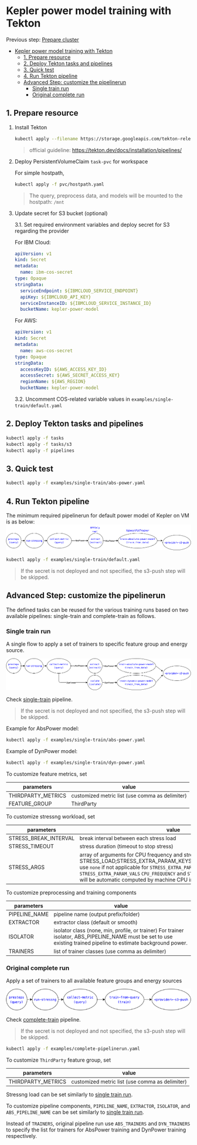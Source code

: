 # Kepler power model training with Tekton

Previous step: [Prepare cluster](./README.md#1-prepare-cluster)

<!--toc:start-->

- [Kepler power model training with Tekton](#kepler-power-model-training-with-tekton)
  - [1. Prepare resource](#1-prepare-resource)
  - [2. Deploy Tekton tasks and pipelines](#2-deploy-tekton-tasks-and-pipelines)
  - [3. Quick test](#3-quick-test)
  - [4. Run Tekton pipeline](#4-run-tekton-pipeline)
  - [Advanced Step: customize the pipelinerun](#advanced-step-customize-the-pipelinerun)
    - [Single train run](#single-train-run)
    - [Original complete run](#original-complete-run)

<!--toc:end-->

## 1. Prepare resource

1. Install Tekton

   ```bash
   kubectl apply --filename https://storage.googleapis.com/tekton-releases/pipeline/previous/v0.54.1/release.yaml
   ```

   > official guideline: <https://tekton.dev/docs/installation/pipelines/>

2. Deploy PersistentVolumeClaim `task-pvc` for workspace

   For simple hostpath,

   ```bash
   kubectl apply -f pvc/hostpath.yaml
   ```

   > The query, preprocess data, and models will be mounted to the hostpath: `/mnt`

3. Update secret for S3 bucket (optional)

   3.1. Set required environment variables and deploy secret for S3 regarding the provider

   For IBM Cloud:

   ```yaml
   apiVersion: v1
   kind: Secret
   metadata:
     name: ibm-cos-secret
   type: Opaque
   stringData:
     serviceEndpoint: ${IBMCLOUD_SERVICE_ENDPOINT}
     apiKey: ${IBMCLOUD_API_KEY}
     serviceInstanceID: ${IBMCLOUD_SERVICE_INSTANCE_ID}
     bucketName: kepler-power-model
   ```

   For AWS:

   ```yaml
   apiVersion: v1
   kind: Secret
   metadata:
     name: aws-cos-secret
   type: Opaque
   stringData:
     accessKeyID: ${AWS_ACCESS_KEY_ID}
     accessSecret: ${AWS_SECRET_ACCESS_KEY}
     regionName: ${AWS_REGION}
     bucketName: kepler-power-model
   ```

   3.2. Uncomment COS-related variable values in `examples/single-train/default.yaml`

## 2. Deploy Tekton tasks and pipelines

```bash
kubectl apply -f tasks
kubectl apply -f tasks/s3
kubectl apply -f pipelines
```

## 3. Quick test

```bash
kubectl apply -f examples/single-train/abs-power.yaml
```

## 4. Run Tekton pipeline

The minimum required pipelinerun for default power model of Kepler on VM is as below:
![tekton-kepler-default](../../fig/tekton-kepler-default.png)

```bash
kubectl apply -f examples/single-train/default.yaml
```

> If the secret is not deployed and not specified, the s3-push step will be skipped.

## Advanced Step: customize the pipelinerun

The defined tasks can be reused for the various training runs based on two available pipelines: single-train and complete-train as follows.

### Single train run

A single flow to apply a set of trainers to specific feature group and energy source.

![tekton-single-train](../../fig/tekton-single-train.png)

Check [single-train](./pipelines/single-train.yaml) pipeline.

> If the secret is not deployed and not specified, the s3-push step will be skipped.

Example for AbsPower model:

```bash
kubectl apply -f examples/single-train/abs-power.yaml
```

Example of DynPower model:

```bash
kubectl apply -f examples/single-train/dyn-power.yaml
```

To customize feature metrics, set

| parameters         | value                                           |
|--------------------|-------------------------------------------------|
| THIRDPARTY_METRICS | customized metric list (use comma as delimiter) |
| FEATURE_GROUP      | ThirdParty                                      |

To customize stressng workload, set

| parameters            | value                                                                                                                                                                                                                                                                                                                        |
|-----------------------|------------------------------------------------------------------------------------------------------------------------------------------------------------------------------------------------------------------------------------------------------------------------------------------------------------------------------|
| STRESS_BREAK_INTERVAL | break interval between each stress load                                                                                                                                                                                                                                                                                      |
| STRESS_TIMEOUT        | stress duration (timeout to stop stress)                                                                                                                                                                                                                                                                                     |
| STRESS_ARGS           | array of arguments for CPU frequency and stressng workload - STRESS_LOAD;STRESS_EXTRA_PARAM_KEYS;STRESS_EXTRA_PARAM_VALS  use `none` if not applicable for `STRESS_EXTRA_PARAM_KEYS`, and `STRESS_EXTRA_PARAM_VALS`  `CPU_FREQUENCY` and `STRESS_INSTANCE` variation range will be automatic computed by machine CPU info. |

To customize preprocessing and training components

| parameters    | value                                                                                                                                                              |
|---------------|--------------------------------------------------------------------------------------------------------------------------------------------------------------------|
| PIPELINE_NAME | pipeline name (output prefix/folder)                                                                                                                               |
| EXTRACTOR     | extractor class (default or smooth)                                                                                                                                |
| ISOLATOR      | isolator class (none, min, profile, or trainer) For trainer isolator, ABS_PIPELINE_NAME must be set to use existing trained pipeline to estimate background power. |
| TRAINERS      | list of trainer classes (use comma as delimiter)                                                                                                                   |

### Original complete run

Apply a set of trainers to all available feature groups and energy sources

![tekton-complete-train](../../fig/tekton-complete-train.png)

Check [complete-train](./pipelines/complete-train.yaml) pipeline.

> If the secret is not deployed and not specified, the s3-push step will be skipped.

```bash
kubectl apply -f examples/complete-pipelinerun.yaml
```

To customize `ThirdParty` feature group, set

| parameters         | value                                           |
|--------------------|-------------------------------------------------|
| THIRDPARTY_METRICS | customized metric list (use comma as delimiter) |

Stressng load can be set similarly to [single train run](#single-train-run).

To customize pipeline components, `PIPELINE_NAME`, `EXTRACTOR`, `ISOLATOR`, and `ABS_PIPELINE_NAME` can be set similarly to [single train run](#single-train-run).

Instead of `TRAINERS`, original pipeline run use `ABS_TRAINERS` and `DYN_TRAINERS` to specify the list for trainers for AbsPower training and DynPower training respectively.
